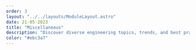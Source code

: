 ```yaml
---
order: 3
layout: "../../layouts/ModuleLayout.astro"
date: 21-05-2023
title: "Miscellaneous"
description: "Discover diverse engineering topics, trends, and best practices in this module covering a wide range of engineering aspects that don't fit in other modules."
color: "#ebc3a7"
---
```

